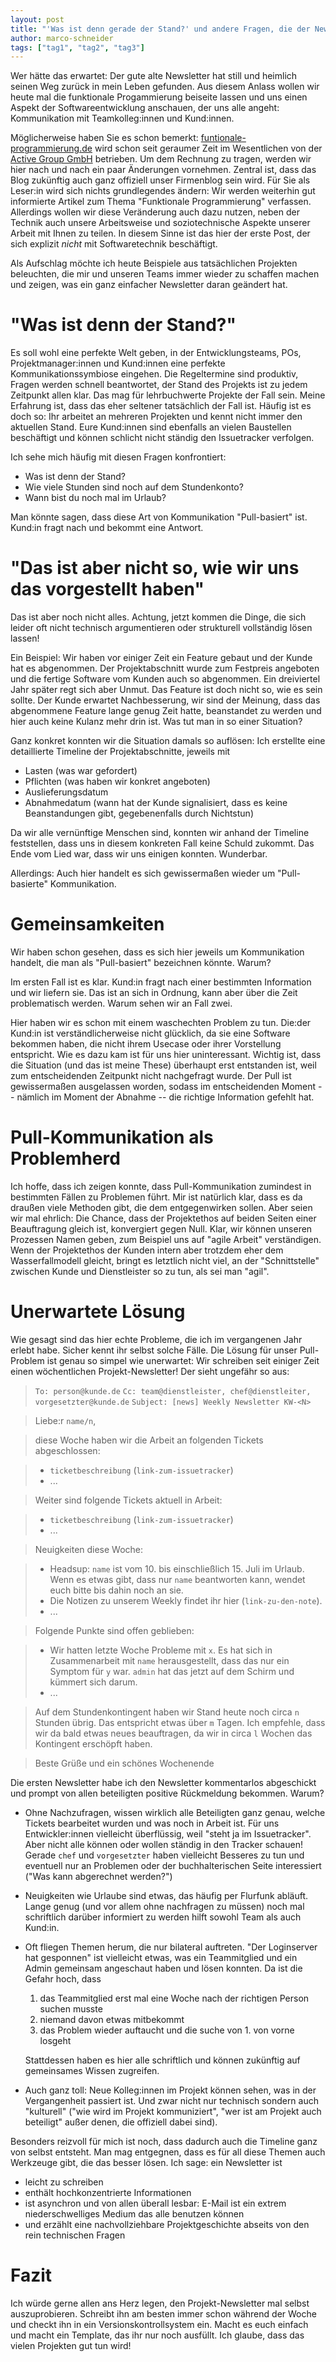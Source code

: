 ```yaml
---
layout: post
title: "'Was ist denn gerade der Stand?' und andere Fragen, die der Newsletter beantworten kann"
author: marco-schneider
tags: ["tag1", "tag2", "tag3"]
---
```


Wer hätte das erwartet: Der gute alte Newsletter hat still und heimlich seinen
Weg zurück in mein Leben gefunden.  Aus diesem Anlass wollen wir heute mal die
funktionale Progammierung beiseite lassen und uns einen Aspekt der
Softwareentwicklung anschauen, der uns alle angeht: Kommunikation mit
Teamkolleg:innen und Kund:innen.

<!-- more start -->

Möglicherweise haben Sie es schon bemerkt:
[funtionale-programmierung.de](https://funktionale-programmierung.de) wird schon
seit geraumer Zeit im Wesentlichen von der [Active Group
GmbH](https://www.active-group.de) betrieben.  Um dem Rechnung zu tragen, werden
wir hier nach und nach ein paar Änderungen vornehmen.  Zentral ist, dass das
Blog zukünftig auch ganz offiziell unser Firmenblog sein wird.  Für Sie als
Leser:in wird sich nichts grundlegendes ändern: Wir werden weiterhin gut
informierte Artikel zum Thema "Funktionale Programmierung" verfassen.
Allerdings wollen wir diese Veränderung auch dazu nutzen, neben der Technik auch
unsere Arbeitsweise und soziotechnische Aspekte unserer Arbeit mit Ihnen zu
teilen.  In diesem Sinne ist das hier der erste Post, der sich explizit *nicht*
mit Softwaretechnik beschäftigt.

Als Aufschlag möchte ich heute Beispiele aus tatsächlichen Projekten beleuchten,
die mir und unseren Teams immer wieder zu schaffen machen und zeigen, was ein
ganz einfacher Newsletter daran geändert hat.

# "Was ist denn der Stand?"

Es soll wohl eine perfekte Welt geben, in der Entwicklungsteams, POs,
Projektmanager:innen und Kund:innen eine perfekte Kommunikationssymbiose
eingehen.  Die Regeltermine sind produktiv, Fragen werden schnell beantwortet,
der Stand des Projekts ist zu jedem Zeitpunkt allen klar.  Das mag für
lehrbuchwerte Projekte der Fall sein.  Meine Erfahrung ist, dass das eher
seltener tatsächlich der Fall ist.  Häufig ist es doch so: Ihr arbeitet an
mehreren Projekten und kennt nicht immer den aktuellen Stand.  Eure Kund:innen
sind ebenfalls an vielen Baustellen beschäftigt und können schlicht nicht
ständig den Issuetracker verfolgen.

Ich sehe mich häufig mit diesen Fragen konfrontiert:

- Was ist denn der Stand?
- Wie viele Stunden sind noch auf dem Stundenkonto?
- Wann bist du noch mal im Urlaub?

Man könnte sagen, dass diese Art von Kommunikation "Pull-basiert" ist.  Kund:in
fragt nach und bekommt eine Antwort.

# "Das ist aber nicht so, wie wir uns das vorgestellt haben"

Das ist aber noch nicht alles.  Achtung, jetzt kommen die Dinge, die sich leider
oft nicht technisch argumentieren oder strukturell vollständig lösen lassen!

Ein Beispiel: Wir haben vor einiger Zeit ein Feature gebaut und der Kunde hat es
abgenommen.  Der Projektabschnitt wurde zum Festpreis angeboten und die fertige
Software vom Kunden auch so abgenommen.  Ein dreiviertel Jahr später regt sich
aber Unmut.  Das Feature ist doch nicht so, wie es sein sollte.  Der Kunde
erwartet Nachbesserung, wir sind der Meinung, dass das abgenommene Feature lange
genug Zeit hatte, beanstandet zu werden und hier auch keine Kulanz mehr drin
ist.  Was tut man in so einer Situation?

Ganz konkret konnten wir die Situation damals so auflösen: Ich erstellte eine
detaillierte Timeline der Projektabschnitte, jeweils mit

- Lasten (was war gefordert)
- Pflichten (was haben wir konkret angeboten)
- Auslieferungsdatum
- Abnahmedatum (wann hat der Kunde signalisiert, dass es keine Beanstandungen
  gibt, gegebenenfalls durch Nichtstun)

Da wir alle vernünftige Menschen sind, konnten wir anhand der Timeline
feststellen, dass uns in diesem konkreten Fall keine Schuld zukommt.  Das Ende
vom Lied war, dass wir uns einigen konnten.  Wunderbar.

Allerdings: Auch hier handelt es sich gewissermaßen wieder um "Pull-basierte"
Kommunikation.

# Gemeinsamkeiten

Wir haben schon gesehen, dass es sich hier jeweils um Kommunikation handelt, die
man als "Pull-basiert" bezeichnen könnte.  Warum?

Im ersten Fall ist es klar.  Kund:in fragt nach einer bestimmten Information und
wir liefern sie.  Das ist an sich in Ordnung, kann aber über die Zeit
problematisch werden.  Warum sehen wir an Fall zwei.

Hier haben wir es schon mit einem waschechten Problem zu tun.  Die:der Kund:in
ist verständlicherweise nicht glücklich, da sie eine Software bekommen haben,
die nicht ihrem Usecase oder ihrer Vorstellung entspricht.  Wie es dazu kam ist
für uns hier uninteressant.  Wichtig ist, dass die Situation (und das ist meine
These) überhaupt erst entstanden ist, weil zum entscheidenden Zeitpunkt nicht
nachgefragt wurde.  Der Pull ist gewissermaßen ausgelassen worden, sodass im
entscheidenden Moment -- nämlich im Moment der Abnahme -- die richtige
Information gefehlt hat.

# Pull-Kommunikation als Problemherd

Ich hoffe, dass ich zeigen konnte, dass Pull-Kommunikation zumindest in
bestimmten Fällen zu Problemen führt.  Mir ist natürlich klar, dass es da
draußen viele Methoden gibt, die dem entgegenwirken sollen.  Aber seien wir mal
ehrlich: Die Chance, dass der Projektethos auf beiden Seiten einer Beauftragung
gleich ist, konvergiert gegen Null.  Klar, wir können unseren Prozessen Namen
geben, zum Beispiel uns auf "agile Arbeit" verständigen.  Wenn der Projektethos
der Kunden intern aber trotzdem eher dem Wasserfallmodell gleicht, bringt es
letztlich nicht viel, an der "Schnittstelle" zwischen Kunde und Dienstleister
so zu tun, als sei man "agil".

# Unerwartete Lösung

Wie gesagt sind das hier echte Probleme, die ich im vergangenen Jahr erlebt
habe.  Sicher kennt ihr selbst solche Fälle.  Die Lösung für unser Pull-Problem
ist genau so simpel wie unerwartet: Wir schreiben seit einiger Zeit einen
wöchentlichen Projekt-Newsletter!  Der sieht ungefähr so aus:

> `To: person@kunde.de`
> `Cc: team@dienstleister, chef@dienstleiter, vorgesetzter@kunde.de`
> `Subject: [news] Weekly Newsletter KW-<N>`

> Liebe:r `name/n`,

> diese Woche haben wir die Arbeit an folgenden Tickets abgeschlossen:

> - `ticketbeschreibung` (`link-zum-issuetracker`)
> - ...

> Weiter sind folgende Tickets aktuell in Arbeit:

> - `ticketbeschreibung` (`link-zum-issuetracker`)
> - ...

> Neuigkeiten diese Woche:

> - Headsup: `name` ist vom 10. bis einschließlich 15. Juli im Urlaub.  Wenn es
>   etwas gibt, dass nur `name` beantworten kann, wendet euch bitte bis dahin
>   noch an sie.
> - Die Notizen zu unserem Weekly findet ihr hier (`link-zu-den-note`).
> - ...
  
> Folgende Punkte sind offen geblieben:

> - Wir hatten letzte Woche Probleme mit `x`.  Es hat sich in Zusammenarbeit mit
>   `name` herausgestellt, dass das nur ein Symptom für `y` war.  `admin` hat
>   das jetzt auf dem Schirm und kümmert sich darum.
> - ...

> Auf dem Stundenkontingent haben wir Stand heute noch circa `n` Stunden übrig.
> Das entspricht etwas über `m` Tagen.  Ich empfehle, dass wir da bald etwas
> neues beauftragen, da wir in circa `l` Wochen das Kontingent erschöpft haben.

> Beste Grüße und ein schönes Wochenende

Die ersten Newsletter habe ich den Newsletter kommentarlos abgeschickt und
prompt von allen beteiligten positive Rückmeldung bekommen.  Warum?

- Ohne Nachzufragen, wissen wirklich alle Beteiligten ganz genau, welche Tickets
  bearbeitet wurden und was noch in Arbeit ist.  Für uns Entwickler:innen
  vielleicht überflüssig, weil "steht ja im Issuetracker".  Aber nicht alle
  können oder wollen ständig in den Tracker schauen!  Gerade `chef` und
  `vorgesetzter` haben vielleicht Besseres zu tun und eventuell nur an Problemen
  oder der buchhalterischen Seite interessiert ("Was kann abgerechnet werden?")
- Neuigkeiten wie Urlaube sind etwas, das häufig per Flurfunk abläuft.  Lange
  genug (und vor allem ohne nachfragen zu müssen) noch mal schriftlich darüber
  informiert zu werden hilft sowohl Team als auch Kund:in.
- Oft fliegen Themen herum, die nur bilateral auftreten.  "Der Loginserver hat
  gesponnen" ist vielleicht etwas, was ein Teammitglied und ein Admin gemeinsam
  angeschaut haben und lösen konnten.  Da ist die Gefahr hoch, dass
  
  1. das Teammitglied erst mal eine Woche nach der richtigen Person suchen
     musste
  1. niemand davon etwas mitbekommt
  2. das Problem wieder auftaucht und die suche von 1. von vorne losgeht

  Stattdessen haben es hier alle schriftlich und können zukünftig auf
  gemeinsames Wissen zugreifen.
- Auch ganz toll: Neue Kolleg:innen im Projekt können sehen, was in der
  Vergangenheit passiert ist.  Und zwar nicht nur technisch sondern auch
  "kulturell" ("wie wird im Projekt kommuniziert", "wer ist am Projekt auch
  beteiligt" außer denen, die offiziell dabei sind).

Besonders reizvoll für mich ist noch, dass dadurch auch die Timeline ganz von
selbst entsteht.  Man mag entgegnen, dass es für all diese Themen auch Werkzeuge
gibt, die das besser lösen.  Ich sage: ein Newsletter ist 

- leicht zu schreiben
- enthält hochkonzentrierte Informationen
- ist asynchron und von allen überall lesbar: E-Mail ist ein extrem
  niederschwelliges Medium das alle benutzen können
- und erzählt eine nachvollziehbare Projektgeschichte abseits von den rein
  technischen Fragen

# Fazit

Ich würde gerne allen ans Herz legen, den Projekt-Newsletter mal selbst
auszuprobieren.  Schreibt ihn am besten immer schon während der Woche und checkt
ihn in ein Versionskontrollsystem ein.  Macht es euch einfach und macht ein
Template, das ihr nur noch ausfüllt.  Ich glaube, dass das vielen Projekten gut tun
wird!
